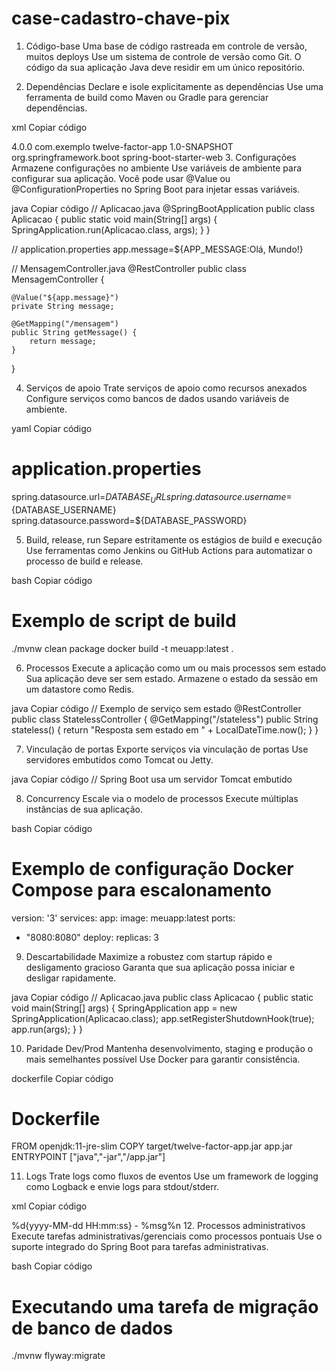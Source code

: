 # case-cadastro-chave-pix

1. Código-base
   Uma base de código rastreada em controle de versão, muitos deploys
   Use um sistema de controle de versão como Git. O código da sua aplicação Java deve residir em um único repositório.

2. Dependências
   Declare e isole explicitamente as dependências
   Use uma ferramenta de build como Maven ou Gradle para gerenciar dependências.

xml
Copiar código
<!-- pom.xml para Maven -->
<project>
    <modelVersion>4.0.0</modelVersion>
    <groupId>com.exemplo</groupId>
    <artifactId>twelve-factor-app</artifactId>
    <version>1.0-SNAPSHOT</version>
    <dependencies>
        <dependency>
            <groupId>org.springframework.boot</groupId>
            <artifactId>spring-boot-starter-web</artifactId>
        </dependency>
    </dependencies>
</project>
3. Configurações
Armazene configurações no ambiente
Use variáveis de ambiente para configurar sua aplicação. Você pode usar @Value ou @ConfigurationProperties no Spring Boot para injetar essas variáveis.

java
Copiar código
// Aplicacao.java
@SpringBootApplication
public class Aplicacao {
public static void main(String[] args) {
SpringApplication.run(Aplicacao.class, args);
}
}

// application.properties
app.message=${APP_MESSAGE:Olá, Mundo!}

// MensagemController.java
@RestController
public class MensagemController {

    @Value("${app.message}")
    private String message;

    @GetMapping("/mensagem")
    public String getMessage() {
        return message;
    }

}

4. Serviços de apoio
   Trate serviços de apoio como recursos anexados
   Configure serviços como bancos de dados usando variáveis de ambiente.

yaml
Copiar código

# application.properties

spring.datasource.url=${DATABASE_URL}
spring.datasource.username=${DATABASE_USERNAME}
spring.datasource.password=${DATABASE_PASSWORD}

5. Build, release, run
   Separe estritamente os estágios de build e execução
   Use ferramentas como Jenkins ou GitHub Actions para automatizar o processo de build e release.

bash
Copiar código

# Exemplo de script de build

./mvnw clean package
docker build -t meuapp:latest .

6. Processos
   Execute a aplicação como um ou mais processos sem estado
   Sua aplicação deve ser sem estado. Armazene o estado da sessão em um datastore como Redis.

java
Copiar código
// Exemplo de serviço sem estado
@RestController
public class StatelessController {
@GetMapping("/stateless")
public String stateless() {
return "Resposta sem estado em " + LocalDateTime.now();
}
}

7. Vinculação de portas
   Exporte serviços via vinculação de portas
   Use servidores embutidos como Tomcat ou Jetty.

java
Copiar código
// Spring Boot usa um servidor Tomcat embutido

8. Concurrency
   Escale via o modelo de processos
   Execute múltiplas instâncias de sua aplicação.

bash
Copiar código

# Exemplo de configuração Docker Compose para escalonamento

version: '3'
services:
app:
image: meuapp:latest
ports:

- "8080:8080"
  deploy:
  replicas: 3

9. Descartabilidade
   Maximize a robustez com startup rápido e desligamento gracioso
   Garanta que sua aplicação possa iniciar e desligar rapidamente.

java
Copiar código
// Aplicacao.java
public class Aplicacao {
public static void main(String[] args) {
SpringApplication app = new SpringApplication(Aplicacao.class);
app.setRegisterShutdownHook(true);
app.run(args);
}
}

10. Paridade Dev/Prod
    Mantenha desenvolvimento, staging e produção o mais semelhantes possível
    Use Docker para garantir consistência.

dockerfile
Copiar código

# Dockerfile

FROM openjdk:11-jre-slim
COPY target/twelve-factor-app.jar app.jar
ENTRYPOINT ["java","-jar","/app.jar"]

11. Logs
    Trate logs como fluxos de eventos
    Use um framework de logging como Logback e envie logs para stdout/stderr.

xml
Copiar código
<!-- logback.xml -->
<configuration>
    <appender name="STDOUT" class="ch.qos.logback.core.ConsoleAppender">
        <encoder>
            <pattern>%d{yyyy-MM-dd HH:mm:ss} - %msg%n</pattern>
        </encoder>
    </appender>
    <root level="info">
        <appender-ref ref="STDOUT"/>
    </root>
</configuration>
12. Processos administrativos
Execute tarefas administrativas/gerenciais como processos pontuais
Use o suporte integrado do Spring Boot para tarefas administrativas.

bash
Copiar código

# Executando uma tarefa de migração de banco de dados

./mvnw flyway:migrate